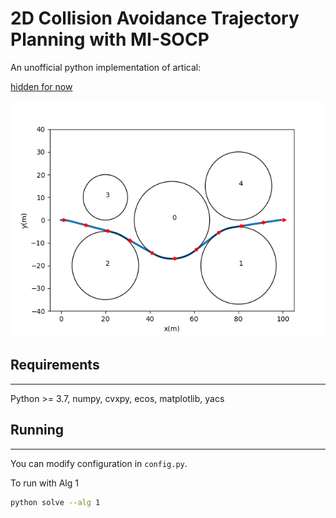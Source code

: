 # 2D Collision Avoidance Trajectory Planning with MI-SOCP
An unofficial python implementation of artical:

[hidden for now]()

![fig](./figs/test_fig.png)

## Requirements
-----
Python >= 3.7, numpy, cvxpy, ecos, matplotlib, yacs

## Running
-----
You can modify configuration in `config.py`.

To run with Alg 1
```bash
python solve --alg 1
```
